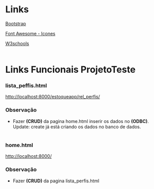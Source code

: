 
# Links

[Bootstrap](https://getbootstrap.com/docs/5.2/getting-started/introduction/)

[Font Awesome - Icones](https://fontawesome.com/icons)

[W3schools](https://www.w3schools.com/html/html_form_input_types.asp)
<br><br>


# Links Funcionais ProjetoTeste
### lista_peffis.html
[http://localhost:8000/estoqueapp/rel_perfis/](http://localhost:8000/estoqueapp/rel_perfis/)
### Observação
* Fazer <b>(CRUD)</b> da pagina home.html inserir os dados no <b>(ODBC)</b>. <br>
Update: create já está criando os dados no banco de dados.
#

### home.html
[http://localhost:8000/](http://localhost:8000/)
### Observação
* Fazer <b>(CRUD)</b> da pagina lista_perfis.html
<br><br>
#
<br><br>

